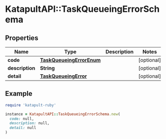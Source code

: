 # KatapultAPI::TaskQueueingErrorSchema

## Properties

| Name | Type | Description | Notes |
| ---- | ---- | ----------- | ----- |
| **code** | [**TaskQueueingErrorEnum**](TaskQueueingErrorEnum.md) |  | [optional] |
| **description** | **String** |  | [optional] |
| **detail** | [**TaskQueueingError**](TaskQueueingError.md) |  | [optional] |

## Example

```ruby
require 'katapult-ruby'

instance = KatapultAPI::TaskQueueingErrorSchema.new(
  code: null,
  description: null,
  detail: null
)
```

